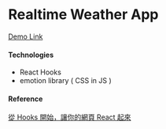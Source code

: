 # Realtime Weather App
[Demo Link](https://codewjoy.github.io/realtime-weather-app/)

#### Technologies
* React Hooks
* emotion library ( CSS in JS )

#### Reference
[從 Hooks 開始，讓你的網頁 React 起來](https://ithelp.ithome.com.tw/articles/10222662)
